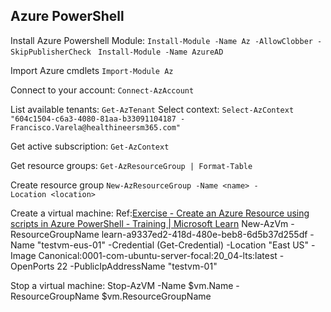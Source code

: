 ## Azure PowerShell

Install Azure Powershell Module:
	 `Install-Module -Name Az -AllowClobber -SkipPublisherCheck `
	 `Install-Module -Name AzureAD`
	 
Import Azure cmdlets
	`Import-Module Az`

Connect to your account:
	`Connect-AzAccount`

List available tenants:
	`Get-AzTenant`
Select context:
	`Select-AzContext "604c1504-c6a3-4080-81aa-b33091104187 - Francisco.Varela@healthineersm365.com"`
	
Get active subscription:
	`Get-AzContext`

Get resource groups:
	`Get-AzResourceGroup | Format-Table` 

Create resource group
	`New-AzResourceGroup -Name <name> -Location <location>`

Create a virtual machine:
	Ref:[Exercise - Create an Azure Resource using scripts in Azure PowerShell - Training | Microsoft Learn](https://learn.microsoft.com/en-us/training/modules/automate-azure-tasks-with-powershell/6-exercise-create-resource-interactively)
	New-AzVm -ResourceGroupName learn-a9337ed2-418d-480e-beb8-6d5b37d255df -Name "testvm-eus-01" -Credential (Get-Credential) -Location "East US" -Image Canonical:0001-com-ubuntu-server-focal:20_04-lts:latest -OpenPorts 22 -PublicIpAddressName "testvm-01"

Stop a virtual machine:
	Stop-AzVM -Name $vm.Name -ResourceGroupName $vm.ResourceGroupName

